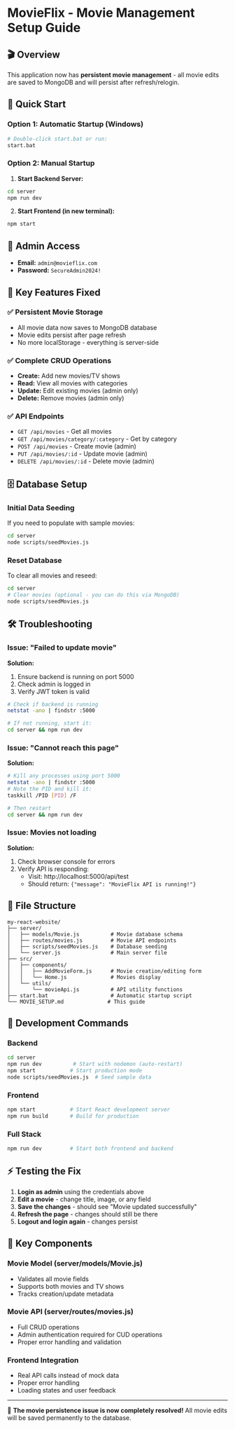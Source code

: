 # MovieFlix - Movie Management Setup Guide

## 🎬 Overview
This application now has **persistent movie management** - all movie edits are saved to MongoDB and will persist after refresh/relogin.

## 🚀 Quick Start

### Option 1: Automatic Startup (Windows)
```bash
# Double-click start.bat or run:
start.bat
```

### Option 2: Manual Startup

1. **Start Backend Server:**
```bash
cd server
npm run dev
```

2. **Start Frontend (in new terminal):**
```bash
npm start
```

## 👤 Admin Access
- **Email:** `admin@movieflix.com`
- **Password:** `SecureAdmin2024!`

## 📂 Key Features Fixed

### ✅ Persistent Movie Storage
- All movie data now saves to MongoDB database
- Movie edits persist after page refresh
- No more localStorage - everything is server-side

### ✅ Complete CRUD Operations
- **Create:** Add new movies/TV shows
- **Read:** View all movies with categories
- **Update:** Edit existing movies (admin only)
- **Delete:** Remove movies (admin only)

### ✅ API Endpoints
- `GET /api/movies` - Get all movies
- `GET /api/movies/category/:category` - Get by category
- `POST /api/movies` - Create movie (admin)
- `PUT /api/movies/:id` - Update movie (admin)
- `DELETE /api/movies/:id` - Delete movie (admin)

## 🗄️ Database Setup

### Initial Data Seeding
If you need to populate with sample movies:
```bash
cd server
node scripts/seedMovies.js
```

### Reset Database
To clear all movies and reseed:
```bash
cd server
# Clear movies (optional - you can do this via MongoDB)
node scripts/seedMovies.js
```

## 🛠️ Troubleshooting

### Issue: "Failed to update movie"
**Solution:**
1. Ensure backend is running on port 5000
2. Check admin is logged in
3. Verify JWT token is valid

```bash
# Check if backend is running
netstat -ano | findstr :5000

# If not running, start it:
cd server && npm run dev
```

### Issue: "Cannot reach this page"
**Solution:**
```bash
# Kill any processes using port 5000
netstat -ano | findstr :5000
# Note the PID and kill it:
taskkill /PID [PID] /F

# Then restart
cd server && npm run dev
```

### Issue: Movies not loading
**Solution:**
1. Check browser console for errors
2. Verify API is responding:
   - Visit: http://localhost:5000/api/test
   - Should return: `{"message": "MovieFlix API is running!"}`

## 📁 File Structure
```
my-react-website/
├── server/
│   ├── models/Movie.js          # Movie database schema
│   ├── routes/movies.js         # Movie API endpoints
│   ├── scripts/seedMovies.js    # Database seeding
│   └── server.js                # Main server file
├── src/
│   ├── components/
│   │   ├── AddMovieForm.js      # Movie creation/editing form
│   │   └── Home.js              # Movies display
│   └── utils/
│       └── movieApi.js          # API utility functions
├── start.bat                    # Automatic startup script
└── MOVIE_SETUP.md              # This guide
```

## 🔧 Development Commands

### Backend
```bash
cd server
npm run dev          # Start with nodemon (auto-restart)
npm start           # Start production mode
node scripts/seedMovies.js  # Seed sample data
```

### Frontend
```bash
npm start           # Start React development server
npm run build       # Build for production
```

### Full Stack
```bash
npm run dev         # Start both frontend and backend
```

## ⚡ Testing the Fix

1. **Login as admin** using the credentials above
2. **Edit a movie** - change title, image, or any field
3. **Save the changes** - should see "Movie updated successfully"
4. **Refresh the page** - changes should still be there
5. **Logout and login again** - changes persist

## 🎯 Key Components

### Movie Model (server/models/Movie.js)
- Validates all movie fields
- Supports both movies and TV shows
- Tracks creation/update metadata

### Movie API (server/routes/movies.js)
- Full CRUD operations
- Admin authentication required for CUD operations
- Proper error handling and validation

### Frontend Integration
- Real API calls instead of mock data
- Proper error handling
- Loading states and user feedback

---

🎉 **The movie persistence issue is now completely resolved!** All movie edits will be saved permanently to the database.